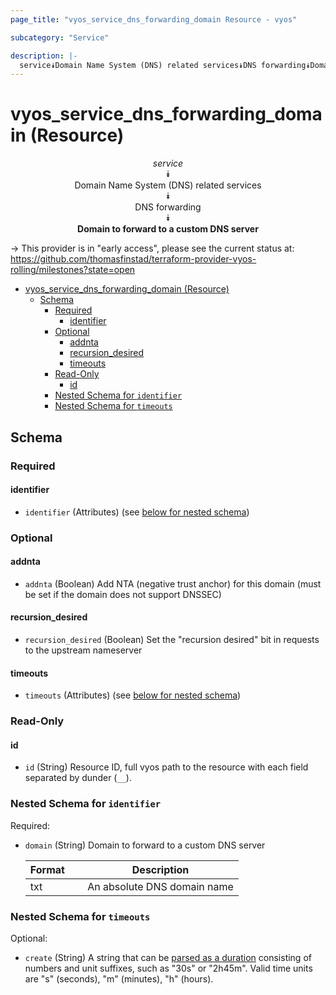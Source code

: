 ```yaml
---
page_title: "vyos_service_dns_forwarding_domain Resource - vyos"

subcategory: "Service"

description: |-
  service⯯Domain Name System (DNS) related services⯯DNS forwarding⯯Domain to forward to a custom DNS server
---
```


# vyos_service_dns_forwarding_domain (Resource)
<center>

*service*  
⯯  
Domain Name System (DNS) related services  
⯯  
DNS forwarding  
⯯  
**Domain to forward to a custom DNS server**


</center>

-> This provider is in "early access", please see the current status at: https://github.com/thomasfinstad/terraform-provider-vyos-rolling/milestones?state=open

<!--TOC-->

- [vyos_service_dns_forwarding_domain (Resource)](#vyos_service_dns_forwarding_domain-resource)
  - [Schema](#schema)
    - [Required](#required)
      - [identifier](#identifier)
    - [Optional](#optional)
      - [addnta](#addnta)
      - [recursion_desired](#recursion_desired)
      - [timeouts](#timeouts)
    - [Read-Only](#read-only)
      - [id](#id)
    - [Nested Schema for `identifier`](#nested-schema-for-identifier)
    - [Nested Schema for `timeouts`](#nested-schema-for-timeouts)

<!--TOC-->

<!-- schema generated by tfplugindocs -->
## Schema

### Required

#### identifier
- `identifier` (Attributes) (see [below for nested schema](#nestedatt--identifier))

### Optional

#### addnta
- `addnta` (Boolean) Add NTA (negative trust anchor) for this domain (must be set if the domain does not support DNSSEC)
#### recursion_desired
- `recursion_desired` (Boolean) Set the &#34;recursion desired&#34; bit in requests to the upstream nameserver
#### timeouts
- `timeouts` (Attributes) (see [below for nested schema](#nestedatt--timeouts))

### Read-Only

#### id
- `id` (String) Resource ID, full vyos path to the resource with each field separated by dunder (`__`).

<a id="nestedatt--identifier"></a>
### Nested Schema for `identifier`

Required:

- `domain` (String) Domain to forward to a custom DNS server

    |  Format  &emsp;|  Description                  |
    |----------|-------------------------------|
    |  txt     &emsp;|  An absolute DNS domain name  |


<a id="nestedatt--timeouts"></a>
### Nested Schema for `timeouts`

Optional:

- `create` (String) A string that can be [parsed as a duration](https://pkg.go.dev/time#ParseDuration) consisting of numbers and unit suffixes, such as &#34;30s&#34; or &#34;2h45m&#34;. Valid time units are &#34;s&#34; (seconds), &#34;m&#34; (minutes), &#34;h&#34; (hours).
